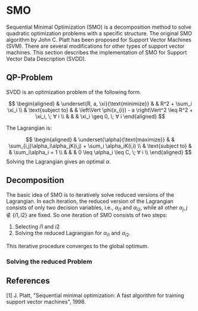 <style>
.MathJax_Display {
  text-align: left !important;
}
</style>
# SMO

Sequential Minimal Optimization (SMO) is a decomposition method to solve quadratic optimization problems with a specific structure. The original SMO algorithm by John C. Platt has been proposed for Support Vector Machines (SVM). There are several modifications for other types of support vector machines. This section describes the implementation of SMO for Support Vector Data Description (SVDD).

## QP-Problem

SVDD is an optimization problem of the following form.

$$
  \begin{aligned}
  & \underset{R, a, \xi}{\text{minimize}}
  & & R^2 + \sum_i \xi_i  \\
  & \text{subject to}
  & & \left\Vert \phi(x_{i}) - a \right\Vert^2 \leq R^2 + \xi_i, \; ∀ i \\
  & & & \xi_i \geq 0, \; ∀ i
  \end{aligned}
$$

The Lagrangian is:

$$
\begin{aligned}
& \underset{\alpha}{\text{maximize}}
& & \sum_{i,j}\alpha_i\alpha_jK(i,j) + \sum_i \alpha_iK(i,i)  \\
& \text{subject to}
& & \sum_i\alpha_i = 1 \\
& & & 0 \leq \alpha_i \leq C, \; ∀ i \\
\end{aligned}
$$
Solving the Lagrangian gives an optimal $α$.

## Decomposition

The basic idea of SMO is to iteratively solve reduced versions of the Lagrangian.
In each iteration, the reduced version of the Lagrangian consists of only two decision variables, i.e., $\alpha_{i1}$ and $\alpha_{i2}$, while all other $\alpha_j, j∉\{i1, i2\}$ are fixed.
So one iteration of SMO consists of two steps:

1. Selecting $i1$ and $i2$
2. Solving the reduced Lagrangian for $\alpha_{i1}$ and $\alpha_{i2}$.

This iterative procedure converges to the global optimum.

### Solving the reduced Problem

## References
[1] J. Platt, "Sequential minimal optimization: A fast algorithm for training support vector machines", 1998.
